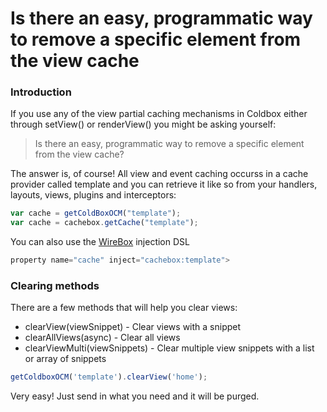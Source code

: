 # Is there an easy, programmatic way to remove a specific element from the view cache

### Introduction
If you use any of the view partial caching mechanisms in Coldbox either through setView() or renderView() you might be asking yourself:

> Is there an easy, programmatic way to remove a specific element from the view cache? 

The answer is, of course! All view and event caching occurss in a cache provider called template and you can retrieve it like so from your handlers, layouts, views, plugins and interceptors:

```js
var cache = getColdBoxOCM("template");
var cache = cachebox.getCache("template");
```

You can also use the [WireBox](http://wiki.coldbox.org/wiki/WireBox.cfm) injection DSL

```js
property name="cache" inject="cachebox:template">
```

### Clearing methods

There are a few methods that will help you clear views:
* clearView(viewSnippet) - Clear views with a snippet
* clearAllViews(async) - Clear all views
* clearViewMulti(viewSnippets) - Clear multiple view snippets with a list or array of snippets

```js
getColdboxOCM('template').clearView('home');
```

Very easy! Just send in what you need and it will be purged. 